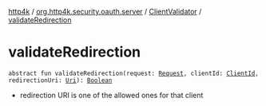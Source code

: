 [http4k](../../index.md) / [org.http4k.security.oauth.server](../index.md) / [ClientValidator](index.md) / [validateRedirection](./validate-redirection.md)

# validateRedirection

`abstract fun validateRedirection(request: `[`Request`](../../org.http4k.core/-request/index.md)`, clientId: `[`ClientId`](../-client-id/index.md)`, redirectionUri: `[`Uri`](../../org.http4k.core/-uri/index.md)`): `[`Boolean`](https://kotlinlang.org/api/latest/jvm/stdlib/kotlin/-boolean/index.html)
* redirection URI is one of the allowed ones for that client
